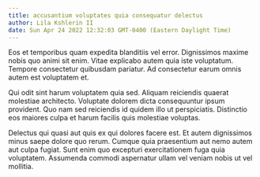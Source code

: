 ```yaml
---
title: accusantium voluptates quia consequatur delectus
author: Lila Kshlerin II
date: Sun Apr 24 2022 12:32:03 GMT-0400 (Eastern Daylight Time)
---
```

Eos et temporibus quam expedita blanditiis vel error. Dignissimos maxime nobis quo animi sit enim. Vitae explicabo autem quia iste voluptatum. Tempore consectetur quibusdam pariatur. Ad consectetur earum omnis autem est voluptatem et.

 Qui odit sint harum voluptatem quia sed. Aliquam reiciendis quaerat molestiae architecto. Voluptate dolorem dicta consequuntur ipsum provident. Quo nam sed reiciendis id quidem illo ut perspiciatis. Distinctio eos maiores culpa et harum facilis quis molestiae voluptas.

 Delectus qui quasi aut quis ex qui dolores facere est. Et autem dignissimos minus saepe dolore quo rerum. Cumque quia praesentium aut nemo autem aut culpa fugiat. Sunt enim quo excepturi exercitationem fuga quia voluptatem. Assumenda commodi aspernatur ullam vel veniam nobis ut vel mollitia.
